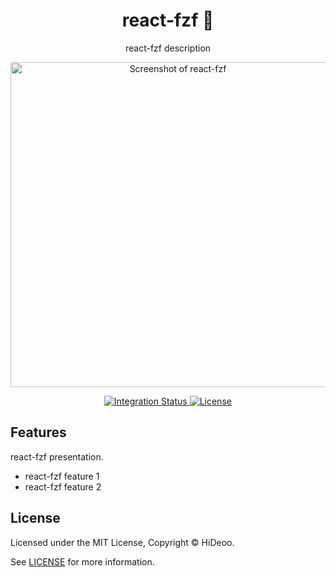 <div align="center">
  <h1>react-fzf 🚧</h1>
  <p>react-fzf description</p>
  <p>
    <a href="https://dummyimage.com/520x350/121212/cdc8be.png&text=screenshot" title="Screenshot of react-fzf">
      <img alt="Screenshot of react-fzf" src="https://dummyimage.com/520x350/121212/cdc8be.png&text=screenshot" width="520" />
    </a>
  </p>
</div>

<div align="center">
  <a href="https://github.com/HiDeoo/react-fzf/actions/workflows/integration.yml">
    <img alt="Integration Status" src="https://github.com/HiDeoo/react-fzf/actions/workflows/integration.yml/badge.svg" />
  </a>
  <a href="https://github.com/HiDeoo/react-fzf/blob/main/LICENSE">
    <img alt="License" src="https://badgen.net/github/license/HiDeoo/react-fzf" />
  </a>
  <br />
</div>

## Features

react-fzf presentation.

- react-fzf feature 1
- react-fzf feature 2

## License

Licensed under the MIT License, Copyright © HiDeoo.

See [LICENSE](https://github.com/HiDeoo/react-fzf/blob/main/LICENSE) for more information.
